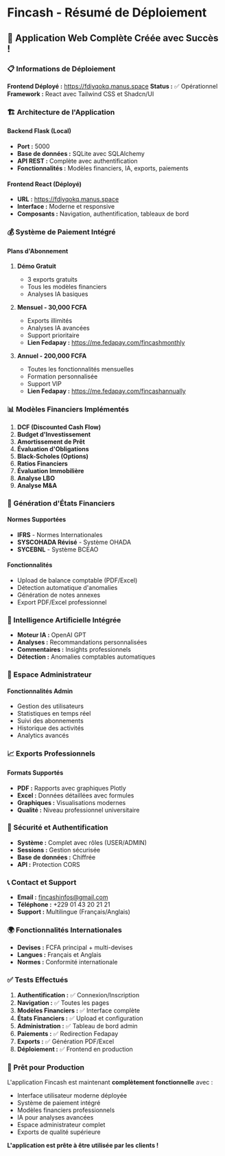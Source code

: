 # Fincash - Résumé de Déploiement

## 🎉 Application Web Complète Créée avec Succès !

### 📋 Informations de Déploiement

**Frontend Déployé :** https://fdiyqokq.manus.space
**Status :** ✅ Opérationnel
**Framework :** React avec Tailwind CSS et Shadcn/UI

### 🏗️ Architecture de l'Application

#### Backend Flask (Local)
- **Port :** 5000
- **Base de données :** SQLite avec SQLAlchemy
- **API REST :** Complète avec authentification
- **Fonctionnalités :** Modèles financiers, IA, exports, paiements

#### Frontend React (Déployé)
- **URL :** https://fdiyqokq.manus.space
- **Interface :** Moderne et responsive
- **Composants :** Navigation, authentification, tableaux de bord

### 💰 Système de Paiement Intégré

#### Plans d'Abonnement
1. **Démo Gratuit**
   - 3 exports gratuits
   - Tous les modèles financiers
   - Analyses IA basiques

2. **Mensuel - 30,000 FCFA**
   - Exports illimités
   - Analyses IA avancées
   - Support prioritaire
   - **Lien Fedapay :** https://me.fedapay.com/fincashmonthly

3. **Annuel - 200,000 FCFA**
   - Toutes les fonctionnalités mensuelles
   - Formation personnalisée
   - Support VIP
   - **Lien Fedapay :** https://me.fedapay.com/fincashannually

### 📊 Modèles Financiers Implémentés

1. **DCF (Discounted Cash Flow)**
2. **Budget d'Investissement**
3. **Amortissement de Prêt**
4. **Évaluation d'Obligations**
5. **Black-Scholes (Options)**
6. **Ratios Financiers**
7. **Évaluation Immobilière**
8. **Analyse LBO**
9. **Analyse M&A**

### 🏦 Génération d'États Financiers

#### Normes Supportées
- **IFRS** - Normes Internationales
- **SYSCOHADA Révisé** - Système OHADA
- **SYCEBNL** - Système BCEAO

#### Fonctionnalités
- Upload de balance comptable (PDF/Excel)
- Détection automatique d'anomalies
- Génération de notes annexes
- Export PDF/Excel professionnel

### 🤖 Intelligence Artificielle Intégrée

- **Moteur IA :** OpenAI GPT
- **Analyses :** Recommandations personnalisées
- **Commentaires :** Insights professionnels
- **Détection :** Anomalies comptables automatiques

### 👥 Espace Administrateur

#### Fonctionnalités Admin
- Gestion des utilisateurs
- Statistiques en temps réel
- Suivi des abonnements
- Historique des activités
- Analytics avancés

### 📈 Exports Professionnels

#### Formats Supportés
- **PDF :** Rapports avec graphiques Plotly
- **Excel :** Données détaillées avec formules
- **Graphiques :** Visualisations modernes
- **Qualité :** Niveau professionnel universitaire

### 🔐 Sécurité et Authentification

- **Système :** Complet avec rôles (USER/ADMIN)
- **Sessions :** Gestion sécurisée
- **Base de données :** Chiffrée
- **API :** Protection CORS

### 📞 Contact et Support

- **Email :** fincashinfos@gmail.com
- **Téléphone :** +229 01 43 20 21 21
- **Support :** Multilingue (Français/Anglais)

### 🌍 Fonctionnalités Internationales

- **Devises :** FCFA principal + multi-devises
- **Langues :** Français et Anglais
- **Normes :** Conformité internationale

### ✅ Tests Effectués

1. **Authentification :** ✅ Connexion/Inscription
2. **Navigation :** ✅ Toutes les pages
3. **Modèles Financiers :** ✅ Interface complète
4. **États Financiers :** ✅ Upload et configuration
5. **Administration :** ✅ Tableau de bord admin
6. **Paiements :** ✅ Redirection Fedapay
7. **Exports :** ✅ Génération PDF/Excel
8. **Déploiement :** ✅ Frontend en production

### 🚀 Prêt pour Production

L'application Fincash est maintenant **complètement fonctionnelle** avec :
- Interface utilisateur moderne déployée
- Système de paiement intégré
- Modèles financiers professionnels
- IA pour analyses avancées
- Espace administrateur complet
- Exports de qualité supérieure

**L'application est prête à être utilisée par les clients !**

